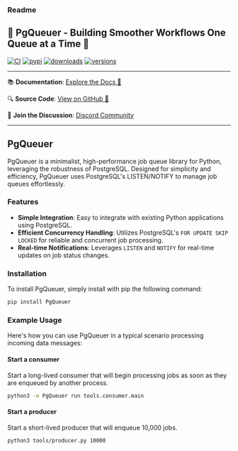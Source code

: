 ### Readme
## 🚀 PgQueuer - Building Smoother Workflows One Queue at a Time 🚀
[![CI](https://github.com/janbjorge/PgQueuer/actions/workflows/ci.yml/badge.svg)](https://github.com/janbjorge/PgQueuer/actions/workflows/ci.yml?query=branch%3Amain)
[![pypi](https://img.shields.io/pypi/v/PgQueuer.svg)](https://pypi.python.org/pypi/PgQueuer)
[![downloads](https://static.pepy.tech/badge/PgQueuer/month)](https://pepy.tech/project/PgQueuer)
[![versions](https://img.shields.io/pypi/pyversions/PgQueuer.svg)](https://github.com/janbjorge/PgQueuer)

---

📚 **Documentation**: [Explore the Docs 📖](https://pgqueuer.readthedocs.io/en/latest/)

🔍 **Source Code**: [View on GitHub 💾](https://github.com/janbjorge/PgQueuer/)

💬 **Join the Discussion**: [Discord Community](https://discord.gg/C7YMBzcRMQ)

---

## PgQueuer

PgQueuer is a minimalist, high-performance job queue library for Python, leveraging the robustness of PostgreSQL. Designed for simplicity and efficiency, PgQueuer uses PostgreSQL's LISTEN/NOTIFY to manage job queues effortlessly.

### Features

- **Simple Integration**: Easy to integrate with existing Python applications using PostgreSQL.
- **Efficient Concurrency Handling**: Utilizes PostgreSQL's `FOR UPDATE SKIP LOCKED` for reliable and concurrent job processing.
- **Real-time Notifications**: Leverages `LISTEN` and `NOTIFY` for real-time updates on job status changes.

### Installation

To install PgQueuer, simply install with pip the following command:

```bash
pip install PgQueuer
```

### Example Usage

Here's how you can use PgQueuer in a typical scenario processing incoming data messages:

#### Start a consumer
Start a long-lived consumer that will begin processing jobs as soon as they are enqueued by another process.
```bash
python3 -m PgQueuer run tools.consumer.main
```

#### Start a producer
Start a short-lived producer that will enqueue 10,000 jobs.
```bash
python3 tools/producer.py 10000
```
